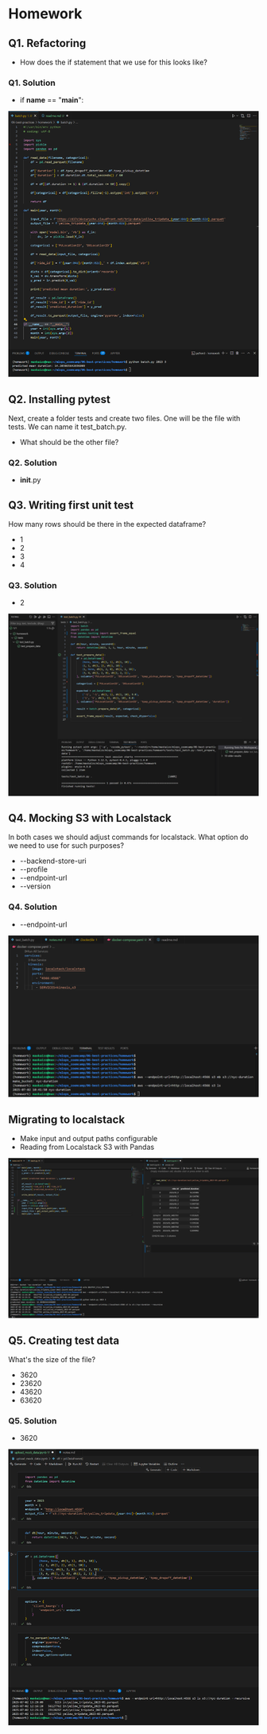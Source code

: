# Homework 

## Q1. Refactoring

* How does the if statement that we use for this looks like?

### Q1. Solution

* if __name__ == "__main__":

![alt text](image.png)


## Q2. Installing pytest

Next, create a folder tests and create two files. One will be the file with tests. We can name it test_batch.py.

* What should be the other file?

### Q2. Solution

* __init__.py

## Q3. Writing first unit test

How many rows should be there in the expected dataframe?

* 1
* 2
* 3
* 4

### Q3. Solution

* 2

![alt text](image-1.png)

## Q4. Mocking S3 with Localstack

In both cases we should adjust commands for localstack. What option do we need to use for such purposes?

* --backend-store-uri
* --profile
* --endpoint-url
* --version

### Q4. Solution

* --endpoint-url

![alt text](image-2.png)


## Migrating to localstack

* Make input and output paths configurable
* Reading from Localstack S3 with Pandas

![alt text](image-3.png)


## Q5. Creating test data

What's the size of the file?

* 3620
* 23620
* 43620
* 63620


### Q5. Solution

* 3620

![alt text](image-4.png)